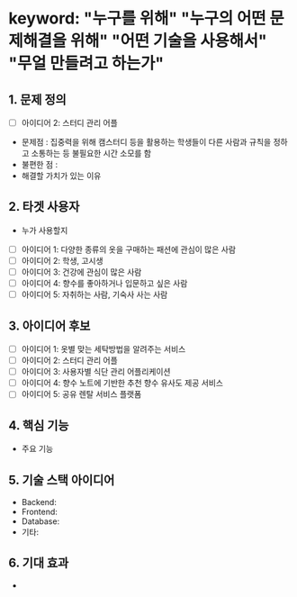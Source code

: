 # keyword: "누구를 위해" "누구의 어떤 문제해결을 위해" "어떤 기술을 사용해서" "무얼 만들려고 하는가"


## 1. 문제 정의 
- [ ] 아이디어 2: 스터디 관리 어플
- 문제점 : 집중력을 위해 캠스터디 등을 활용하는 학생들이 다른 사람과 규칙을 정하고 소통하는 등 불필요한 시간 소모를 함 
- 불편한 점 : 
- 해결할 가치가 있는 이유

## 2. 타겟 사용자 
- 누가 사용할지
- [ ] 아이디어 1: 다양한 종류의 옷을 구매하는 패션에 관심이 많은 사람
- [ ] 아이디어 2: 학생, 고시생
- [ ] 아이디어 3: 건강에 관심이 많은 사람
- [ ] 아이디어 4: 향수를 좋아하거나 입문하고 싶은 사람
- [ ] 아이디어 5: 자취하는 사람, 기숙사 사는 사람

## 3. 아이디어 후보 
- [ ] 아이디어 1: 옷별 맞는 세탁방법을 알려주는 서비스
- [ ] 아이디어 2: 스터디 관리 어플
- [ ] 아이디어 3: 사용자별 식단 관리 어플리케이션
- [ ] 아이디어 4: 향수 노트에 기반한 추천 향수 유사도 제공 서비스
- [ ] 아이디어 5: 공유 렌탈 서비스 플랫폼

## 4. 핵심 기능
- 주요 기능

## 5. 기술 스택 아이디어 
- Backend:  
- Frontend:  
- Database: 
- 기타: 

## 6. 기대 효과 
- 
